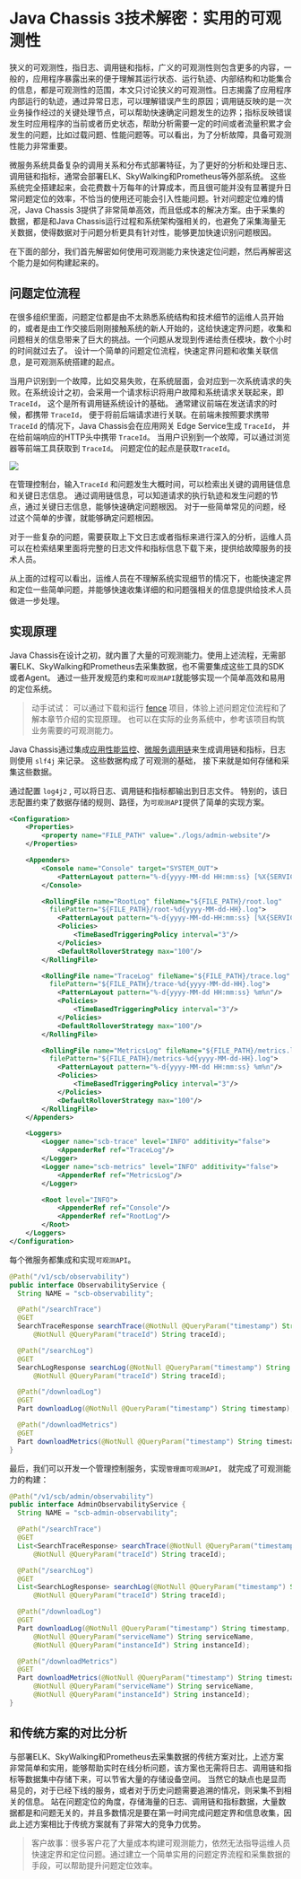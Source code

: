 # Java Chassis 3技术解密：实用的可观测性

狭义的可观测性，指日志、调用链和指标，广义的可观测性则包含更多的内容，一般的，应用程序暴露出来的便于理解其运行状态、运行轨迹、内部结构和功能集合的信息，都是可观测性的范围，本文只讨论狭义的可观测性。日志揭露了应用程序内部运行的轨迹，通过异常日志，可以理解错误产生的原因；调用链反映的是一次业务操作经过的关键处理节点，可以帮助快速确定问题发生的边界；指标反映错误发生时应用程序的当前或者历史状态，帮助分析需要一定的时间或者流量积累才会发生的问题，比如过载问题、性能问题等。可以看出，为了分析故障，具备可观测性能力非常重要。

微服务系统具备复杂的调用关系和分布式部署特征，为了更好的分析和处理日志、调用链和指标，通常会部署ELK、SkyWalking和Prometheus等外部系统。 这些系统完全搭建起来，会花费数十万每年的计算成本，而且很可能并没有显著提升日常问题定位的效率，不恰当的使用还可能会引入性能问题。针对问题定位难的情况，Java Chassis 3提供了非常简单高效，而且低成本的解决方案。由于采集的数据，都是和Java Chassis运行过程和系统架构强相关的，也避免了采集海量无关数据，使得数据对于问题分析更具有针对性，能够更加快速识别问题根因。

在下面的部分，我们首先解密如何使用可观测能力来快速定位问题，然后再解密这个能力是如何构建起来的。 

## 问题定位流程

在很多组织里面，问题定位都是由不太熟悉系统结构和技术细节的运维人员开始的，或者是由工作交接后刚刚接触系统的新人开始的，这给快速定界问题，收集和问题相关的信息带来了巨大的挑战。一个问题从发现到传递给责任模块，数个小时的时间就过去了。 设计一个简单的问题定位流程，快速定界问题和收集关联信息，是可观测系统搭建的起点。

当用户识别到一个故障，比如交易失败，在系统层面，会对应到一次系统请求的失败。在系统设计之初，会采用一个请求标识将用户故障和系统请求关联起来，即 `TraceId`， 这个是所有调用链系统设计的基础。 通常建议前端在发送请求的时候，都携带 `TraceId`， 便于将前后端请求进行关联。在前端未按照要求携带 `TraceId` 的情况下，Java Chassis会在应用网关 Edge Service生成 `TraceId`， 并在给前端响应的HTTP头中携带 `TraceId`。 当用户识别到一个故障，可以通过浏览器等前端工具获取到 `TraceId`。 问题定位的起点是获取`TraceId`。

![](observability.png)

在管理控制台，输入`TraceId` 和问题发生大概时间，可以检索出关键的调用链信息和关键日志信息。 通过调用链信息，可以知道请求的执行轨迹和发生问题的节点，通过关键日志信息，能够快速确定问题根因。 对于一些简单常见的问题，经过这个简单的步骤，就能够确定问题根因。 

对于一些复杂的问题，需要获取上下文日志或者指标来进行深入的分析，运维人员可以在检索结果里面将完整的日志文件和指标信息下载下来，提供给故障服务的技术人员。 

从上面的过程可以看出，运维人员在不理解系统实现细节的情况下，也能快速定界和定位一些简单问题，并能够快速收集详细的和问题强相关的信息提供给技术人员做进一步处理。 

## 实现原理

Java Chassis在设计之初，就内置了大量的可观测能力。使用上述流程，无需部署ELK、SkyWalking和Prometheus去采集数据，也不需要集成这些工具的SDK或者Agent。 通过一些开发规范约束和`可观测API`就能够实现一个简单高效和易用的定位系统。

> 动手试试： 可以通过下载和运行 [fence](https://github.com/apache/servicecomb-fence) 项目，体验上述问题定位流程和了解本章节介绍的实现原理。 也可以在实际的业务系统中，参考该项目构筑业务需要的可观测能力。 

Java Chassis通过集成[应用性能监控](../general-development/metrics.md)、[微服务调用链](../general-development/microservice-invocation-chain.md)来生成调用链和指标，日志则使用 `slf4j` 来记录。 这些数据构成了可观测的基础， 接下来就是如何存储和采集这些数据。 

通过配置 `log4j2` , 可以将日志、调用链和指标都输出到日志文件。 特别的，该日志配置约束了数据存储的规则、路径，为`可观测API`提供了简单的实现方案。 

```xml
<Configuration>
    <Properties>
        <property name="FILE_PATH" value="./logs/admin-website"/>
    </Properties>

    <Appenders>
        <Console name="Console" target="SYSTEM_OUT">
            <PatternLayout pattern="%-d{yyyy-MM-dd HH:mm:ss} [%X{SERVICECOMB_TRACE_ID}][%p][%t][%c:%L] %m%n"/>
        </Console>

        <RollingFile name="RootLog" fileName="${FILE_PATH}/root.log"
          filePattern="${FILE_PATH}/root-%d{yyyy-MM-dd-HH}.log">
            <PatternLayout pattern="%-d{yyyy-MM-dd-HH:mm:ss} [%X{SERVICECOMB_TRACE_ID}][%p][%t][%c:%L] %m%n"/>
            <Policies>
                <TimeBasedTriggeringPolicy interval="3"/>
            </Policies>
            <DefaultRolloverStrategy max="100"/>
        </RollingFile>

        <RollingFile name="TraceLog" fileName="${FILE_PATH}/trace.log"
          filePattern="${FILE_PATH}/trace-%d{yyyy-MM-dd-HH}.log">
            <PatternLayout pattern="%-d{yyyy-MM-dd HH:mm:ss} %m%n"/>
            <Policies>
                <TimeBasedTriggeringPolicy interval="3"/>
            </Policies>
            <DefaultRolloverStrategy max="100"/>
        </RollingFile>

        <RollingFile name="MetricsLog" fileName="${FILE_PATH}/metrics.log"
          filePattern="${FILE_PATH}/metrics-%d{yyyy-MM-dd-HH}.log">
            <PatternLayout pattern="%-d{yyyy-MM-dd HH:mm:ss} %m%n"/>
            <Policies>
                <TimeBasedTriggeringPolicy interval="3"/>
            </Policies>
            <DefaultRolloverStrategy max="100"/>
        </RollingFile>
    </Appenders>

    <Loggers>
        <Logger name="scb-trace" level="INFO" additivity="false">
            <AppenderRef ref="TraceLog"/>
        </Logger>
        <Logger name="scb-metrics" level="INFO" additivity="false">
            <AppenderRef ref="MetricsLog"/>
        </Logger>

        <Root level="INFO">
            <AppenderRef ref="Console"/>
            <AppenderRef ref="RootLog"/>
        </Root>
    </Loggers>
</Configuration>
```

每个微服务都集成和实现`可观测API`。 

```java
@Path("/v1/scb/observability")
public interface ObservabilityService {
  String NAME = "scb-observability";

  @Path("/searchTrace")
  @GET
  SearchTraceResponse searchTrace(@NotNull @QueryParam("timestamp") String timestamp,
      @NotNull @QueryParam("traceId") String traceId);

  @Path("/searchLog")
  @GET
  SearchLogResponse searchLog(@NotNull @QueryParam("timestamp") String timestamp,
      @NotNull @QueryParam("traceId") String traceId);

  @Path("/downloadLog")
  @GET
  Part downloadLog(@NotNull @QueryParam("timestamp") String timestamp);

  @Path("/downloadMetrics")
  @GET
  Part downloadMetrics(@NotNull @QueryParam("timestamp") String timestamp);
}
```

最后，我们可以开发一个管理控制服务，实现`管理面可观测API`， 就完成了可观测能力的构建：

```java
@Path("/v1/scb/admin/observability")
public interface AdminObservabilityService {
  String NAME = "scb-admin-observability";

  @Path("/searchTrace")
  @GET
  List<SearchTraceResponse> searchTrace(@NotNull @QueryParam("timestamp") String timestamp,
      @NotNull @QueryParam("traceId") String traceId);

  @Path("/searchLog")
  @GET
  List<SearchLogResponse> searchLog(@NotNull @QueryParam("timestamp") String timestamp,
      @NotNull @QueryParam("traceId") String traceId);

  @Path("/downloadLog")
  @GET
  Part downloadLog(@NotNull @QueryParam("timestamp") String timestamp,
      @NotNull @QueryParam("serviceName") String serviceName,
      @NotNull @QueryParam("instanceId") String instanceId);

  @Path("/downloadMetrics")
  @GET
  Part downloadMetrics(@NotNull @QueryParam("timestamp") String timestamp,
      @NotNull @QueryParam("serviceName") String serviceName,
      @NotNull @QueryParam("instanceId") String instanceId);
}
```

## 和传统方案的对比分析

与部署ELK、SkyWalking和Prometheus去采集数据的传统方案对比，上述方案非常简单和实用，能够帮助实时在线分析问题，该方案也无需将日志、调用链和指标等数据集中存储下来，可以节省大量的存储设备空间。 当然它的缺点也是显而易见的，对于已经下线的服务，或者对于历史问题需要追溯的情况，则采集不到相关的信息。 站在问题定位的角度，存储海量的日志、调用链和指标数据，大量数据都是和问题无关的，并且多数情况是要在第一时间完成问题定界和信息收集，因此上述方案相比于传统方案就有了非常大的竞争力优势。 

> 客户故事：很多客户花了大量成本构建可观测能力，依然无法指导运维人员快速定界和定位问题。通过建立一个简单实用的问题定界流程和采集数据的手段，可以帮助提升问题定位效率。 

